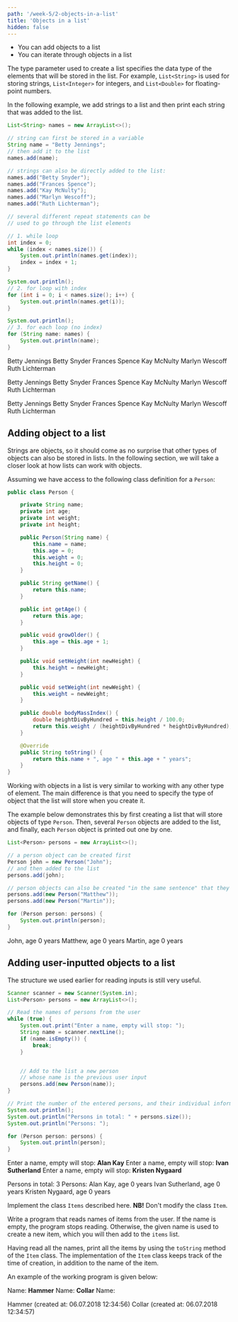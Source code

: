 ```yaml
---
path: '/week-5/2-objects-in-a-list'
title: 'Objects in a list'
hidden: false
---
```


<text-box variant='learningObjectives' name='Learning Objectives'>

- You can add objects to a list
- You can iterate through objects in a list

</text-box>


The type parameter used to create a list specifies the data type of the elements that will be stored in the list. For example, `List<String>` is used for storing strings, `List<Integer>` for integers, and `List<Double>` for floating-point numbers.

In the following example, we add strings to a list and then print each string that was added to the list.

```java
List<String> names = new ArrayList<>();

// string can first be stored in a variable
String name = "Betty Jennings";
// then add it to the list
names.add(name);

// strings can also be directly added to the list:
names.add("Betty Snyder");
names.add("Frances Spence");
names.add("Kay McNulty");
names.add("Marlyn Wescoff");
names.add("Ruth Lichterman");

// several different repeat statements can be
// used to go through the list elements

// 1. while loop
int index = 0;
while (index < names.size()) {
    System.out.println(names.get(index));
    index = index + 1;
}

System.out.println();
// 2. for loop with index
for (int i = 0; i < names.size(); i++) {
    System.out.println(names.get(i));
}

System.out.println();
// 3. for each loop (no index)
for (String name: names) {
    System.out.println(name);
}
```

<sample-output>

Betty Jennings
Betty Snyder
Frances Spence
Kay McNulty
Marlyn Wescoff
Ruth Lichterman

Betty Jennings
Betty Snyder
Frances Spence
Kay McNulty
Marlyn Wescoff
Ruth Lichterman

Betty Jennings
Betty Snyder
Frances Spence
Kay McNulty
Marlyn Wescoff
Ruth Lichterman

</sample-output>

## Adding object to a list

Strings are objects, so it should come as no surprise that other types of objects can also be stored in lists. In the following section, we will take a closer look at how lists can work with objects.

Assuming we have access to the following class definition for a `Person`:

```java
public class Person {

    private String name;
    private int age;
    private int weight;
    private int height;

    public Person(String name) {
        this.name = name;
        this.age = 0;
        this.weight = 0;
        this.height = 0;
    }

    public String getName() {
        return this.name;
    }

    public int getAge() {
        return this.age;
    }

    public void growOlder() {
        this.age = this.age + 1;
    }

    public void setHeight(int newHeight) {
        this.height = newHeight;
    }

    public void setWeight(int newWeight) {
        this.weight = newWeight;
    }

    public double bodyMassIndex() {
        double heightDivByHundred = this.height / 100.0;
        return this.weight / (heightDivByHundred * heightDivByHundred);
    }

    @Override
    public String toString() {
        return this.name + ", age " + this.age + " years";
    }
}
```

Working with objects in a list is very similar to working with any other type of element. The main difference is that you need to specify the type of object that the list will store when you create it.

The example below demonstrates this by first creating a list that will store objects of type `Person`. Then, several `Person` objects are added to the list, and finally, each `Person` object is printed out one by one.

```java
List<Person> persons = new ArrayList<>();

// a person object can be created first
Person john = new Person("John");
// and then added to the list
persons.add(john);

// person objects can also be created "in the same sentence" that they are added to the list
persons.add(new Person("Matthew"));
persons.add(new Person("Martin"));

for (Person person: persons) {
    System.out.println(person);
}
```

<sample-output>

John, age 0 years
Matthew, age 0 years
Martin, age 0 years

</sample-output>

## Adding user-inputted objects to a list

The structure we used earlier for reading inputs is still very useful.

```java
Scanner scanner = new Scanner(System.in);
List<Person> persons = new ArrayList<>();

// Read the names of persons from the user
while (true) {
    System.out.print("Enter a name, empty will stop: ");
    String name = scanner.nextLine();
    if (name.isEmpty()) {
        break;
    }


    // Add to the list a new person
    // whose name is the previous user input
    persons.add(new Person(name));
}

// Print the number of the entered persons, and their individual information
System.out.println();
System.out.println("Persons in total: " + persons.size());
System.out.println("Persons: ");

for (Person person: persons) {
    System.out.println(person);
}
```

<sample-output>

Enter a name, empty will stop: **Alan Kay**
Enter a name, empty will stop: **Ivan Sutherland**
Enter a name, empty will stop: **Kristen Nygaard**

Persons in total: 3
Persons:
Alan Kay, age 0 years
Ivan Sutherland, age 0 years
Kristen Nygaard, age 0 years

</sample-output>

<programming-exercise name='Items'>

Implement the class `Items` described here. **NB!** Don't modify the class `Item`.

Write a program that reads names of items from the user. If the name is empty, the program stops reading. Otherwise, the given name is used to create a new item, which you will then add to the `items` list.

Having read all the names, print all the items by using the `toString` method of the `Item` class. The implementation of the `Item` class keeps track of the time of creation, in addition to the name of the item.

An example of the working program is given below:

<sample-output>

Name: **Hammer**
Name: **Collar**
Name:

Hammer (created at: 06.07.2018 12:34:56)
Collar (created at: 06.07.2018 12:34:57)

</sample-output>

</programming-exercise>
